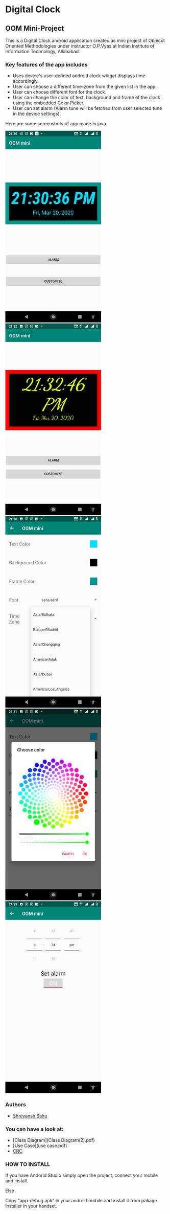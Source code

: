 # Digital Clock
## OOM Mini-Project

This is a Digital Clock android application created as mini project
of Objecct Oriented Methodologies under instructor O.P.Vyas at
Indian Institute of Information Technology, Allahabad.

### Key features of the app includes

- Uses device's user-defined android clock widget displays time accordingly.
- User can choose a different time-zone from the given list in the app.
- User can choose different font for the clock.
- User can change the color of text, background and frame of the clock using the embedded Color Picker.
- User can set alarm (Alarm tune will be fetched from user selected tune in the device settings).
 
Here are some screenshots of app made in java.

 ![Clock](Screenshot1.png) ![Cutomized](Screenshot2.png)
 ![Settings](Screenshot3.png) ![Color Picker](Screenshot4.png)
 ![Alarm Screen](Screenshot5.png)

### Authors
- [Shreyansh Sahu](https://github.com/23nobody)

### You can have a look at:
- [Class Diagram](Class Diagram(2).pdf) 
- [Use Case](use case.pdf) 
- [CRC](CRC.pdf) 

### HOW TO INSTALL

If you have Andorid Studio simply open the project, connect your mobile and install.

Else

Copy "app-debug.apk" in your android mobile and install it from pakage installer in your handset.
